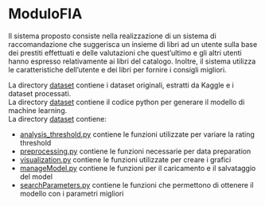 # ModuloFIA
Il sistema proposto consiste nella realizzazione di un sistema di raccomandazione che suggerisca un insieme di libri ad un utente sulla base dei prestiti effettuati e delle valutazioni che quest’ultimo e gli altri utenti hanno espresso relativamente ai libri del catalogo. Inoltre, il sistema utilizza le caratteristiche dell’utente e dei libri per fornire i consigli migliori.

La directory [dataset](https://github.com/Paky29/ModuloFIA/tree/master/dataset) contiene i dataset originali, estratti da Kaggle e i dataset processati.  
La directory [dataset](https://github.com/Paky29/ModuloFIA/tree/master/model) contiene il codice python per generare il modello di machine learning.  
La directory [dataset](https://github.com/Paky29/ModuloFIA/tree/master/utility) contiene:  

* [analysis_threshold.py](https://github.com/Paky29/ModuloFIA/blob/master/utility/analisys_threshold.py) contiene le funzioni utilizzate per variare la rating threshold
* [preprocessing.py](https://github.com/Paky29/ModuloFIA/blob/master/utility/preprocessing.py) contiene le funzioni necessarie per data preparation
* [visualization.py](https://github.com/Paky29/ModuloFIA/blob/master/utility/visualization.py) contiene le funzioni utilizzate per creare i grafici
* [manageModel.py](https://github.com/Paky29/ModuloFIA/blob/master/utility/manageModel.py) contiene le funzioni per il caricamento e il salvataggio del model
* [searchParameters.py](https://github.com/Paky29/ModuloFIA/blob/master/utility/searchParameters.py) contiene le funzioni che permettono di ottenere il modello con i parametri migliori
